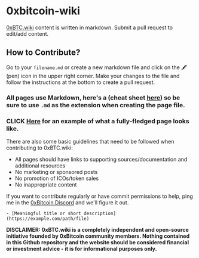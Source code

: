 # 0xbitcoin-wiki
[0xBTC.wiki](https://0xbtc.wiki) content is written in markdown. Submit a pull request to edit/add content.

## How to Contribute?

Go to your ``filename.md`` or create a new markdown file and click on the 🖋 (pen) icon in the upper right corner. Make your
changes to the file and follow the instructions at the bottom to create a pull request.

###  All pages use Markdown, here's a (cheat sheet [here](https://github.com/adam-p/markdown-here/wiki/Markdown-Cheatsheet)) so be sure to use `.md` as the extension when creating the page file.

### CLICK [Here](example.md) for an example of what a fully-fledged page looks like.

There are also some basic guidelines that need to be followed when contributing to 0xBTC.wiki:

* All pages should have links to supporting sources/documentation and additional resources
* No marketing or sponsored posts
* No promotion of ICOs/token sales
* No inappropriate content

If you want to contribute regularly or have commit permissions to help, ping me in the [0xBitcoin Discord](https://discord.gg/JGEqqmS) and we'll figure it out.

```
- [Meaningful title or short description](https://example.com/path/file)
```
**DISCLAIMER: 0xBTC.wiki is a completely independent and open-source initiative founded by 0xBitcoin community members. Nothing contained in this Github repository and the website should be considered financial or investment advice - it is for informational purposes only.**
